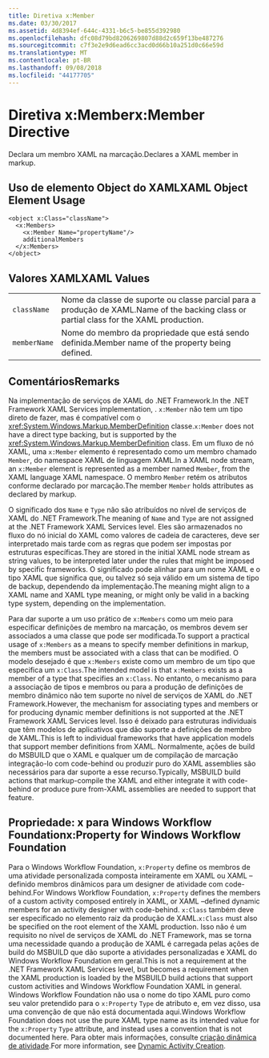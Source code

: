 ```yaml
---
title: Diretiva x:Member
ms.date: 03/30/2017
ms.assetid: 4d8394ef-644c-4331-b6c5-be855d392980
ms.openlocfilehash: dfc08d79bd8206269807d88d2c659f13be487276
ms.sourcegitcommit: c7f3e2e9d6ead6cc3acd0d66b10a251d0c66e59d
ms.translationtype: MT
ms.contentlocale: pt-BR
ms.lasthandoff: 09/08/2018
ms.locfileid: "44177705"
---
```

# <a name="xmember-directive"></a><span data-ttu-id="37ab0-102">Diretiva x:Member</span><span class="sxs-lookup"><span data-stu-id="37ab0-102">x:Member Directive</span></span>
<span data-ttu-id="37ab0-103">Declara um membro XAML na marcação.</span><span class="sxs-lookup"><span data-stu-id="37ab0-103">Declares a XAML member in markup.</span></span>  
  
## <a name="xaml-object-element-usage"></a><span data-ttu-id="37ab0-104">Uso de elemento Object do XAML</span><span class="sxs-lookup"><span data-stu-id="37ab0-104">XAML Object Element Usage</span></span>  
  
```  
<object x:Class="className">  
  <x:Members>  
    <x:Member Name="propertyName"/>  
    additionalMembers  
  </x:Members>  
</object>  
```  
  
## <a name="xaml-values"></a><span data-ttu-id="37ab0-105">Valores XAML</span><span class="sxs-lookup"><span data-stu-id="37ab0-105">XAML Values</span></span>  
  
|||  
|-|-|  
|`className`|<span data-ttu-id="37ab0-106">Nome da classe de suporte ou classe parcial para a produção de XAML.</span><span class="sxs-lookup"><span data-stu-id="37ab0-106">Name of the backing class or partial class for the XAML production.</span></span>|  
|`memberName`|<span data-ttu-id="37ab0-107">Nome do membro da propriedade que está sendo definida.</span><span class="sxs-lookup"><span data-stu-id="37ab0-107">Member name of the property being defined.</span></span>|  
  
## <a name="remarks"></a><span data-ttu-id="37ab0-108">Comentários</span><span class="sxs-lookup"><span data-stu-id="37ab0-108">Remarks</span></span>  
 <span data-ttu-id="37ab0-109">Na implementação de serviços de XAML do .NET Framework.</span><span class="sxs-lookup"><span data-stu-id="37ab0-109">In the .NET Framework XAML Services implementation, .</span></span> <span data-ttu-id="37ab0-110">`x:Member` não tem um tipo direto de fazer, mas é compatível com o <xref:System.Windows.Markup.MemberDefinition> classe.</span><span class="sxs-lookup"><span data-stu-id="37ab0-110">`x:Member` does not have a direct type backing, but is supported by the <xref:System.Windows.Markup.MemberDefinition> class.</span></span> <span data-ttu-id="37ab0-111">Em um fluxo de nó XAML, uma `x:Member` elemento é representado como um membro chamado `Member`, do namespace XAML de linguagem XAML.</span><span class="sxs-lookup"><span data-stu-id="37ab0-111">In a XAML node stream, an `x:Member` element is represented as a member named `Member`, from the XAML language XAML namespace.</span></span> <span data-ttu-id="37ab0-112">O membro `Member` retém os atributos conforme declarado por marcação.</span><span class="sxs-lookup"><span data-stu-id="37ab0-112">The member `Member` holds attributes as declared by markup.</span></span>  
  
 <span data-ttu-id="37ab0-113">O significado dos `Name` e `Type` não são atribuídos no nível de serviços de XAML do .NET Framework.</span><span class="sxs-lookup"><span data-stu-id="37ab0-113">The meaning of `Name` and `Type` are not assigned at the .NET Framework XAML Services level.</span></span> <span data-ttu-id="37ab0-114">Eles são armazenados no fluxo do nó inicial do XAML como valores de cadeia de caracteres, deve ser interpretado mais tarde com as regras que podem ser impostas por estruturas específicas.</span><span class="sxs-lookup"><span data-stu-id="37ab0-114">They are stored in the initial XAML node stream as string values, to be interpreted later under the rules that might be imposed by specific frameworks.</span></span> <span data-ttu-id="37ab0-115">O significado pode alinhar para um nome XAML e o tipo XAML que significa que, ou talvez só seja válido em um sistema de tipo de backup, dependendo da implementação.</span><span class="sxs-lookup"><span data-stu-id="37ab0-115">The meaning might align to a XAML name and XAML type meaning, or might only be valid in a backing type system, depending on the implementation.</span></span>  
  
 <span data-ttu-id="37ab0-116">Para dar suporte a um uso prático de `x:Members` como um meio para especificar definições de membro na marcação, os membros devem ser associados a uma classe que pode ser modificada.</span><span class="sxs-lookup"><span data-stu-id="37ab0-116">To support a practical usage of `x:Members` as a means to specify member definitions in markup, the members must be associated with a class that can be modified.</span></span> <span data-ttu-id="37ab0-117">O modelo desejado é que `x:Members` existe como um membro de um tipo que especifica um `x:Class`.</span><span class="sxs-lookup"><span data-stu-id="37ab0-117">The intended model is that `x:Members` exists as a member of a type that specifies an `x:Class`.</span></span> <span data-ttu-id="37ab0-118">No entanto, o mecanismo para a associação de tipos e membros ou para a produção de definições de membro dinâmico não tem suporte no nível de serviços de XAML do .NET Framework.</span><span class="sxs-lookup"><span data-stu-id="37ab0-118">However, the mechanism for associating types and members or for producing dynamic member definitions is not supported at the .NET Framework XAML Services level.</span></span> <span data-ttu-id="37ab0-119">Isso é deixado para estruturas individuais que têm modelos de aplicativos que dão suporte a definições de membro de XAML.</span><span class="sxs-lookup"><span data-stu-id="37ab0-119">This is left to individual frameworks that have application models that support member definitions from XAML.</span></span> <span data-ttu-id="37ab0-120">Normalmente, ações de build do MSBUILD que o XAML e qualquer um de compilação de marcação integração-lo com code-behind ou produzir puro do XAML assemblies são necessários para dar suporte a esse recurso.</span><span class="sxs-lookup"><span data-stu-id="37ab0-120">Typically, MSBUILD build actions that markup-compile the XAML and either integrate it with code-behind or produce pure from-XAML assemblies are needed to support that feature.</span></span>  
  
## <a name="xproperty-for-windows-workflow-foundation"></a><span data-ttu-id="37ab0-121">Propriedade: x para Windows Workflow Foundation</span><span class="sxs-lookup"><span data-stu-id="37ab0-121">x:Property for Windows Workflow Foundation</span></span>  
 <span data-ttu-id="37ab0-122">Para o Windows Workflow Foundation, `x:Property` define os membros de uma atividade personalizada composta inteiramente em XAML ou XAML – definido membros dinâmicos para um designer de atividade com code-behind.</span><span class="sxs-lookup"><span data-stu-id="37ab0-122">For Windows Workflow Foundation, `x:Property` defines the members of a custom activity composed entirely in XAML, or XAML –defined dynamic members for an activity designer with code-behind.</span></span> <span data-ttu-id="37ab0-123">`x:Class` também deve ser especificado no elemento raiz da produção de XAML.</span><span class="sxs-lookup"><span data-stu-id="37ab0-123">`x:Class` must also be specified on the root element of the XAML production.</span></span> <span data-ttu-id="37ab0-124">Isso não é um requisito no nível de serviços de XAML do .NET Framework, mas se torna uma necessidade quando a produção de XAML é carregada pelas ações de build do MSBUILD que dão suporte a atividades personalizadas e XAML do Windows Workflow Foundation em geral.</span><span class="sxs-lookup"><span data-stu-id="37ab0-124">This is not a requirement at the .NET Framework XAML Services level, but becomes a requirement when the XAML production is loaded by the MSBUILD build actions that support custom activities and Windows Workflow Foundation XAML in general.</span></span> <span data-ttu-id="37ab0-125">Windows Workflow Foundation não usa o nome do tipo XAML puro como seu valor pretendido para o `x:Property` `Type` de atributo e, em vez disso, usa uma convenção de que não está documentada aqui.</span><span class="sxs-lookup"><span data-stu-id="37ab0-125">Windows Workflow Foundation does not use the pure XAML type name as its intended value for the `x:Property` `Type` attribute, and instead uses a convention that is not documented here.</span></span> <span data-ttu-id="37ab0-126">Para obter mais informações, consulte [criação dinâmica de atividade](https://msdn.microsoft.com/library/dd807392.aspx).</span><span class="sxs-lookup"><span data-stu-id="37ab0-126">For more information, see [Dynamic Activity Creation](https://msdn.microsoft.com/library/dd807392.aspx).</span></span>
